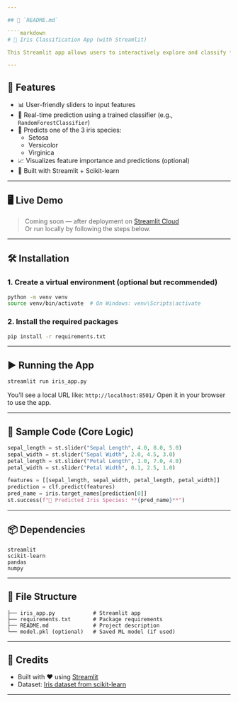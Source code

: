 ```yaml
---

## 📄 `README.md`

````markdown
# 🌸 Iris Classification App (with Streamlit)

This Streamlit app allows users to interactively explore and classify **Iris flowers** based on their **sepal and petal measurements**. It uses a pre-trained machine learning model to predict the species of iris in real-time.

---
```


## 🚀 Features

- 📊 User-friendly sliders to input features
- 🤖 Real-time prediction using a trained classifier (e.g., `RandomForestClassifier`)
- 🌼 Predicts one of the 3 iris species:
  - Setosa
  - Versicolor
  - Virginica
- 📈 Visualizes feature importance and predictions (optional)
- 🧠 Built with Streamlit + Scikit-learn

---

## 🖥️ Live Demo

> Coming soon — after deployment on [Streamlit Cloud](https://streamlit.io/cloud)  
> Or run locally by following the steps below.

---

## 🛠️ Installation



### 1. Create a virtual environment (optional but recommended)

```bash
python -m venv venv
source venv/bin/activate  # On Windows: venv\Scripts\activate
```

### 2. Install the required packages

```bash
pip install -r requirements.txt
```

---

## ▶️ Running the App

```bash
streamlit run iris_app.py
```

You’ll see a local URL like: `http://localhost:8501/`
Open it in your browser to use the app.

---

## 🧪 Sample Code (Core Logic)

```python
sepal_length = st.slider("Sepal Length", 4.0, 8.0, 5.0)
sepal_width = st.slider("Sepal Width", 2.0, 4.5, 3.0)
petal_length = st.slider("Petal Length", 1.0, 7.0, 4.0)
petal_width = st.slider("Petal Width", 0.1, 2.5, 1.0)

features = [[sepal_length, sepal_width, petal_length, petal_width]]
prediction = clf.predict(features)
pred_name = iris.target_names[prediction[0]]
st.success(f"🌸 Predicted Iris Species: **{pred_name}**")
```

---

## 📦 Dependencies

```
streamlit
scikit-learn
pandas
numpy
```

---

## 📁 File Structure

```
├── iris_app.py            # Streamlit app
├── requirements.txt       # Package requirements
├── README.md              # Project description
└── model.pkl (optional)   # Saved ML model (if used)
```

---

## 🙌 Credits

* Built with ❤️ using [Streamlit](https://streamlit.io/)
* Dataset: [Iris dataset from scikit-learn](https://scikit-learn.org/stable/auto_examples/datasets/plot_iris_dataset.html)

---
